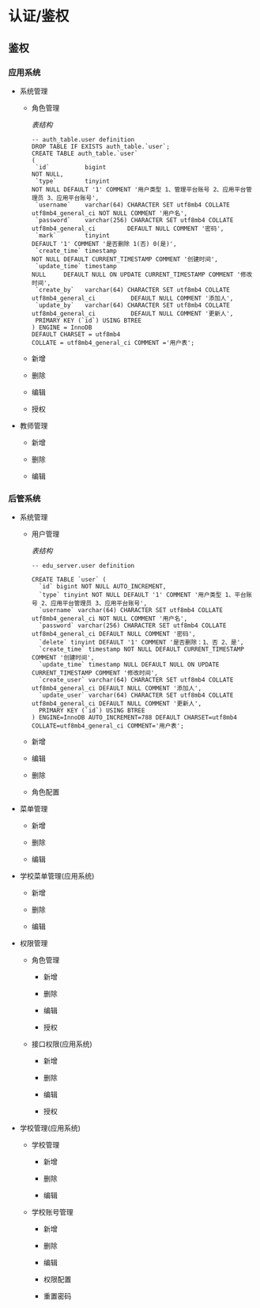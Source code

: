 # 认证/鉴权

## 鉴权

### 应用系统

- 系统管理

    - 角色管理

      *表结构*

         ```
      -- auth_table.user definition
      DROP TABLE IF EXISTS auth_table.`user`;
      CREATE TABLE auth_table.`user`
      (
          `id`          bigint                                                       NOT NULL,
          `type`        tinyint                                                      NOT NULL DEFAULT '1' COMMENT '用户类型 1、管理平台账号 2、应用平台管理员 3、应用平台账号',
          `username`    varchar(64) CHARACTER SET utf8mb4 COLLATE utf8mb4_general_ci NOT NULL COMMENT '用户名',
          `password`    varchar(256) CHARACTER SET utf8mb4 COLLATE utf8mb4_general_ci         DEFAULT NULL COMMENT '密码',
          `mark`        tinyint                                                               DEFAULT '1' COMMENT '是否删除 1(否) 0(是)',
          `create_time` timestamp                                                    NOT NULL DEFAULT CURRENT_TIMESTAMP COMMENT '创建时间',
          `update_time` timestamp                                                    NULL     DEFAULT NULL ON UPDATE CURRENT_TIMESTAMP COMMENT '修改时间',
          `create_by`   varchar(64) CHARACTER SET utf8mb4 COLLATE utf8mb4_general_ci          DEFAULT NULL COMMENT '添加人',
          `update_by`   varchar(64) CHARACTER SET utf8mb4 COLLATE utf8mb4_general_ci          DEFAULT NULL COMMENT '更新人',
          PRIMARY KEY (`id`) USING BTREE
      ) ENGINE = InnoDB
        DEFAULT CHARSET = utf8mb4
        COLLATE = utf8mb4_general_ci COMMENT ='用户表';
      
         ```



    - 新增

    - 删除

    - 编辑

    - 授权

- 教师管理

    - 新增

    - 删除

    - 编辑

### 后管系统

- 系统管理

    - 用户管理

      *表结构*

      ```
      -- edu_server.user definition
      
      CREATE TABLE `user` (
        `id` bigint NOT NULL AUTO_INCREMENT,
        `type` tinyint NOT NULL DEFAULT '1' COMMENT '用户类型 1、平台账号 2、应用平台管理员 3、应用平台账号',
        `username` varchar(64) CHARACTER SET utf8mb4 COLLATE utf8mb4_general_ci NOT NULL COMMENT '用户名',
        `password` varchar(256) CHARACTER SET utf8mb4 COLLATE utf8mb4_general_ci DEFAULT NULL COMMENT '密码',
        `delete` tinyint DEFAULT '1' COMMENT '是否删除：1、否 2、是',
        `create_time` timestamp NOT NULL DEFAULT CURRENT_TIMESTAMP COMMENT '创建时间',
        `update_time` timestamp NULL DEFAULT NULL ON UPDATE CURRENT_TIMESTAMP COMMENT '修改时间',
        `create_user` varchar(64) CHARACTER SET utf8mb4 COLLATE utf8mb4_general_ci DEFAULT NULL COMMENT '添加人',
        `update_user` varchar(64) CHARACTER SET utf8mb4 COLLATE utf8mb4_general_ci DEFAULT NULL COMMENT '更新人',
        PRIMARY KEY (`id`) USING BTREE
      ) ENGINE=InnoDB AUTO_INCREMENT=788 DEFAULT CHARSET=utf8mb4 COLLATE=utf8mb4_general_ci COMMENT='用户表';
      ```



    - 新增

    - 编辑

    - 删除

    - 角色配置

- 菜单管理

    - 新增

    - 删除

    - 编辑

- 学校菜单管理(应用系统)

    - 新增

    - 删除

    - 编辑

- 权限管理

    - 角色管理

        - 新增

        - 删除

        - 编辑

        - 授权

    - 接口权限(应用系统)

        - 新增

        - 删除

        - 编辑

        - 授权

- 学校管理(应用系统)

    - 学校管理

        - 新增

        - 删除

        - 编辑

    - 学校账号管理

        - 新增

        - 删除

        - 编辑

        - 权限配置

        - 重置密码



